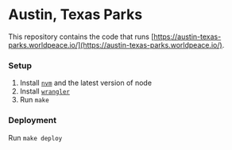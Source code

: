 # Austin, Texas Parks
This repository contains the code that runs [https://austin-texas-parks.worldpeace.io/](https://austin-texas-parks.worldpeace.io/).

### Setup

1. Install [`nvm`](https://github.com/nvm-sh/nvm) and the latest version of node
1. Install [`wrangler`](https://github.com/cloudflare/wrangler)
1. Run `make`

### Deployment
Run `make deploy`